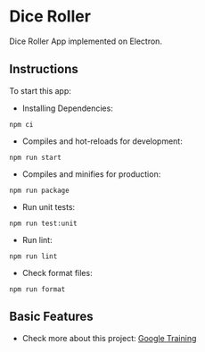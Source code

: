 # Dice Roller

Dice Roller App implemented on Electron.

## Instructions

To start this app:

- Installing Dependencies:

```
npm ci
```

- Compiles and hot-reloads for development:

```
npm run start
```

- Compiles and minifies for production:

```
npm run package
```

- Run unit tests:

```
npm run test:unit
```

- Run lint:

```
npm run lint
```

- Check format files:

```
npm run format
```

## Basic Features

- Check more about this project: [Google Training](https://github.com/google-developer-training/android-basics-kotlin-dice-roller-with-images-app-solution)

